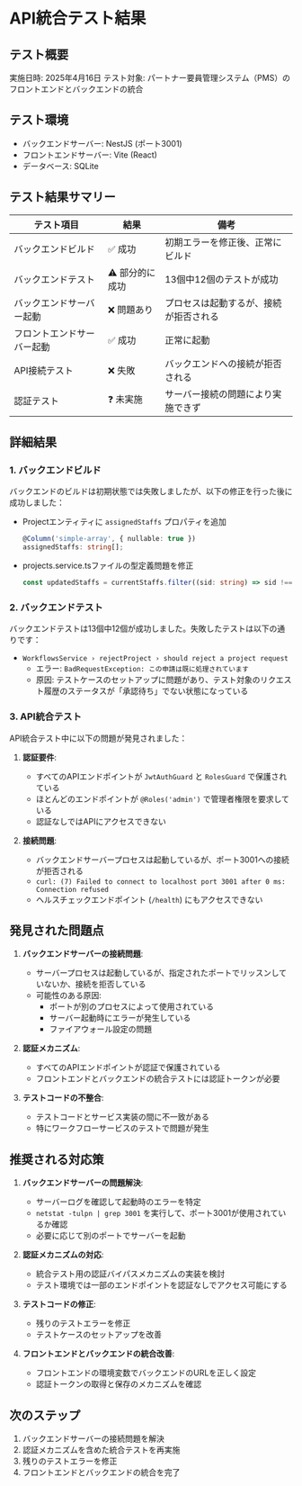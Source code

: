 # API統合テスト結果

## テスト概要

実施日時: 2025年4月16日
テスト対象: パートナー要員管理システム（PMS）のフロントエンドとバックエンドの統合

## テスト環境

- バックエンドサーバー: NestJS (ポート3001)
- フロントエンドサーバー: Vite (React)
- データベース: SQLite

## テスト結果サマリー

| テスト項目 | 結果 | 備考 |
|------------|------|------|
| バックエンドビルド | ✅ 成功 | 初期エラーを修正後、正常にビルド |
| バックエンドテスト | ⚠️ 部分的に成功 | 13個中12個のテストが成功 |
| バックエンドサーバー起動 | ❌ 問題あり | プロセスは起動するが、接続が拒否される |
| フロントエンドサーバー起動 | ✅ 成功 | 正常に起動 |
| API接続テスト | ❌ 失敗 | バックエンドへの接続が拒否される |
| 認証テスト | ❓ 未実施 | サーバー接続の問題により実施できず |

## 詳細結果

### 1. バックエンドビルド

バックエンドのビルドは初期状態では失敗しましたが、以下の修正を行った後に成功しました：

- Projectエンティティに `assignedStaffs` プロパティを追加
  ```typescript
  @Column('simple-array', { nullable: true })
  assignedStaffs: string[];
  ```
- projects.service.tsファイルの型定義問題を修正
  ```typescript
  const updatedStaffs = currentStaffs.filter((sid: string) => sid !== staffId);
  ```

### 2. バックエンドテスト

バックエンドテストは13個中12個が成功しました。失敗したテストは以下の通りです：

- `WorkflowsService › rejectProject › should reject a project request`
  - エラー: `BadRequestException: この申請は既に処理されています`
  - 原因: テストケースのセットアップに問題があり、テスト対象のリクエスト履歴のステータスが「承認待ち」でない状態になっている

### 3. API統合テスト

API統合テスト中に以下の問題が発見されました：

1. **認証要件**:
   - すべてのAPIエンドポイントが `JwtAuthGuard` と `RolesGuard` で保護されている
   - ほとんどのエンドポイントが `@Roles('admin')` で管理者権限を要求している
   - 認証なしではAPIにアクセスできない

2. **接続問題**:
   - バックエンドサーバープロセスは起動しているが、ポート3001への接続が拒否される
   - `curl: (7) Failed to connect to localhost port 3001 after 0 ms: Connection refused`
   - ヘルスチェックエンドポイント (`/health`) にもアクセスできない

## 発見された問題点

1. **バックエンドサーバーの接続問題**:
   - サーバープロセスは起動しているが、指定されたポートでリッスンしていないか、接続を拒否している
   - 可能性のある原因:
     - ポートが別のプロセスによって使用されている
     - サーバー起動時にエラーが発生している
     - ファイアウォール設定の問題

2. **認証メカニズム**:
   - すべてのAPIエンドポイントが認証で保護されている
   - フロントエンドとバックエンドの統合テストには認証トークンが必要

3. **テストコードの不整合**:
   - テストコードとサービス実装の間に不一致がある
   - 特にワークフローサービスのテストで問題が発生

## 推奨される対応策

1. **バックエンドサーバーの問題解決**:
   - サーバーログを確認して起動時のエラーを特定
   - `netstat -tulpn | grep 3001` を実行して、ポート3001が使用されているか確認
   - 必要に応じて別のポートでサーバーを起動

2. **認証メカニズムの対応**:
   - 統合テスト用の認証バイパスメカニズムの実装を検討
   - テスト環境では一部のエンドポイントを認証なしでアクセス可能にする

3. **テストコードの修正**:
   - 残りのテストエラーを修正
   - テストケースのセットアップを改善

4. **フロントエンドとバックエンドの統合改善**:
   - フロントエンドの環境変数でバックエンドのURLを正しく設定
   - 認証トークンの取得と保存のメカニズムを確認

## 次のステップ

1. バックエンドサーバーの接続問題を解決
2. 認証メカニズムを含めた統合テストを再実施
3. 残りのテストエラーを修正
4. フロントエンドとバックエンドの統合を完了
